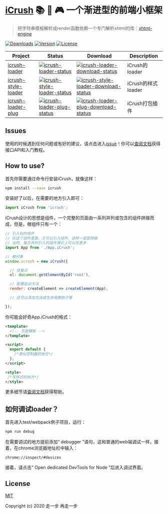 # [iCrush](https://github.com/yelloxing/iCrush) 📚 🚧 🎮 一个渐进型的前端小框架

> 把字符串模板解析成render函数依赖一个专门解析xhtml的库：[xhtml-engine](https://github.com/yelloxing/xhtml-engine)

<a href="https://yelloxing.gitee.io/npm-downloads/?interval=7&packages=icrush"><img src="https://img.shields.io/npm/dm/icrush.svg" alt="Downloads"></a>
<a href="https://www.npmjs.com/package/icrush"><img src="https://img.shields.io/npm/v/icrush.svg" alt="Version"></a>
<a href="https://github.com/yelloxing/icrush/blob/master/LICENSE"><img src="https://img.shields.io/npm/l/icrush.svg" alt="License"></a>

| Project | Status | Download |Description |
|---------|--------|-------|------|
| [icrush-loader]          | [![icrush-loader-status]][icrush-loader-package]             |[![icrush-loader-download-status]][icrush-loader-download] | iCrush的loader |
| [icrush-style-loader]    | [![icrush-style-loader-status]][icrush-style-loader-package] |[![icrush-style-loader-download-status]][icrush-style-loader-download] | iCrush的样式loader |
| [icrush-loader-plug]     | [![icrush-loader-plug-status]][icrush-loader-plug-package]   |[![icrush-loader-plug-download-status]][icrush-loader-plug-download] | iCrush打包插件 |

[icrush-loader]: https://github.com/yelloxing/iCrush/tree/master/icrush-loader
[icrush-style-loader]: https://github.com/yelloxing/iCrush/tree/master/icrush-style-loader
[icrush-loader-plug]: https://github.com/yelloxing/iCrush/tree/master/icrush-loader-plug

[icrush-loader-status]: https://img.shields.io/npm/v/icrush-loader.svg
[icrush-style-loader-status]: https://img.shields.io/npm/v/icrush-style-loader.svg
[icrush-loader-plug-status]: https://img.shields.io/npm/v/icrush-loader-plug.svg

[icrush-loader-package]: https://npmjs.com/package/icrush-loader
[icrush-style-loader-package]: https://npmjs.com/package/icrush-style-loader
[icrush-loader-plug-package]: https://npmjs.com/package/icrush-loader-plug

[icrush-loader-download-status]:https://img.shields.io/npm/dm/icrush-loader.svg
[icrush-style-loader-download-status]:https://img.shields.io/npm/dm/icrush-style-loader.svg
[icrush-loader-plug-download-status]:https://img.shields.io/npm/dm/icrush-loader-plug.svg

[icrush-loader-download]:https://yelloxing.github.io/npm-downloads/?interval=7&packages=icrush-loader
[icrush-style-loader-download]:https://yelloxing.github.io/npm-downloads/?interval=7&packages=icrush-style-loader
[icrush-loader-plug-download]:https://yelloxing.github.io/npm-downloads/?interval=7&packages=icrush-loader-plug

## Issues
使用的时候遇到任何问题或有好的建议，请点击进入[issue](https://github.com/yelloxing/iCrush/issues)！你可以[查阅文档](https://yelloxing.gitee.io/iCrush)获得接口API和入门教程。

## How to use?

首先你需要通过命令行安装iCrush，就像这样：

```bash
npm install --save icrush
```

安装好了以后，在需要的地方引入即可：

```js
import iCrush from 'icrush';
```

iCrush设计的思想是组件，一个完整的页面由一系列并列或包含的组件拼接而成，但是，根组件只有一个：

```js
// 引入别的组件
// 在这个组件里面，又可以引入组件，这样一层层拼接
// 当然，每次并列引入的组件理论上可以任意多
import App from './App.iCrush';

// 根对象
window.icrush = new iCrush({

  // 挂载点
  el: document.getElementById('root'),

  // 配置启动方法
  render: createElement => createElement(App),

  // 还可以添加方法或生命周期钩子等

});
```

你可能会好奇App.iCrush的格式：

```html
<template>
  <!-- 页面模板 -->
</template>

<script>
  export default {
    /*类似控制器的地方*/
  };
</script>

<style>
 /*写样式的地方*/
</style>
```

更多细节请[查阅文档](https://yelloxing.gitee.io/iCrush)获得帮助。

如何调试loader？
--------------------------------------

首先进入test/webpack例子项目，运行：

```bash
npm run debug
```

在需要调试的地方提前添加“ debugger ”语句，这和普通的web端调试一样，接着，在chrome浏览器地址栏中输入：

```
chrome://inspect/#devices
```

接着，请点击“ Open dedicated DevTools for Node ”后进入调试界面。

## License

[MIT](https://github.com/yelloxing/iCrush/blob/master/LICENSE)

Copyright (c) 2020 走一步 再走一步
